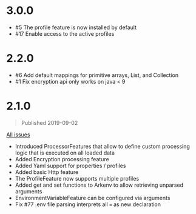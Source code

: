 
# 3.0.0
* #5 The profile feature is now installed by default
* #17 Enable access to the active profiles

# 2.2.0
* #6 Add default mappings for primitive arrays, List<String>, and Collection<String>
* #1 Fix encryption api only works on java < 9

# 2.1.0
> Published 2019-09-02

[All issues](https://gitlab.com/apurebase/arkenv/issues?scope=all&utf8=%E2%9C%93&state=all&milestone_title=v2.1.0)

* Introduced ProcessorFeatures that allow to define custom processing logic that is executed on all loaded data
* Added Encryption processing feature
* Added Yaml support for properties / profiles
* Added basic Http feature
* The ProfileFeature now supports multiple profiles
* Added get and set functions to Arkenv to allow retrieving unparsed arguments
* EnvironmentVariableFeature can be configured via arguments
* Fix #77 .env file parsing interprets all `=` as new declaration
